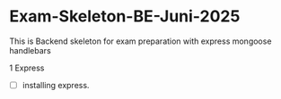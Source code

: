 # Exam-Skeleton-BE-Juni-2025

This is Backend skeleton for exam preparation with express mongoose handlebars

1 Express

- [ ] installing express.
